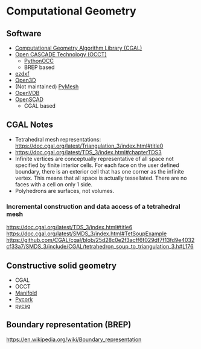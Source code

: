 # Computational Geometry

## Software

- [Computational Geometry Algorithm Library (CGAL)](https://github.com/CGAL/cgal)
- [Open CASCADE Technology (OCCT)](https://github.com/Open-Cascade-SAS/OCCT)
  - [PythonOCC](https://github.com/tpaviot/pythonocc-core)
  - BREP based
- [ezdxf](https://github.com/mozman/ezdxf)
- [Open3D](https://github.com/isl-org/Open3D)
- (Not maintained) [PyMesh](https://github.com/PyMesh/PyMesh)
- [OpenVDB](https://github.com/AcademySoftwareFoundation/openvdb)
- [OpenSCAD](https://github.com/openscad/openscad)
  - CGAL based

## CGAL Notes

- Tetrahedral mesh representations: https://doc.cgal.org/latest/Triangulation_3/index.html#title0
- https://doc.cgal.org/latest/TDS_3/index.html#chapterTDS3
- Infinite vertices are conceptually representative of all space not specified by finite interior cells. For each face on the user defined boundary, there is an exterior cell that has one corner as the infinite vertex. This means that all space is actually tessellated. There are no faces with a cell on only 1 side.
- Polyhedrons are surfaces, not volumes.

### Incremental construction and data access of a tetrahedral mesh

https://doc.cgal.org/latest/TDS_3/index.html#title6
https://doc.cgal.org/latest/SMDS_3/index.html#TetSoupExample
https://github.com/CGAL/cgal/blob/25d28c0e2f3acff6f029df7f13fd9e4032cf33a7/SMDS_3/include/CGAL/tetrahedron_soup_to_triangulation_3.h#L176

## Constructive solid geometry

- CGAL
- OCCT
- [Manifold](https://github.com/elalish/manifold)
- [Pycork](https://github.com/drlukeparry/pycork)
- [pycsg](https://github.com/timknip/pycsg)

## Boundary representation (BREP)

https://en.wikipedia.org/wiki/Boundary_representation